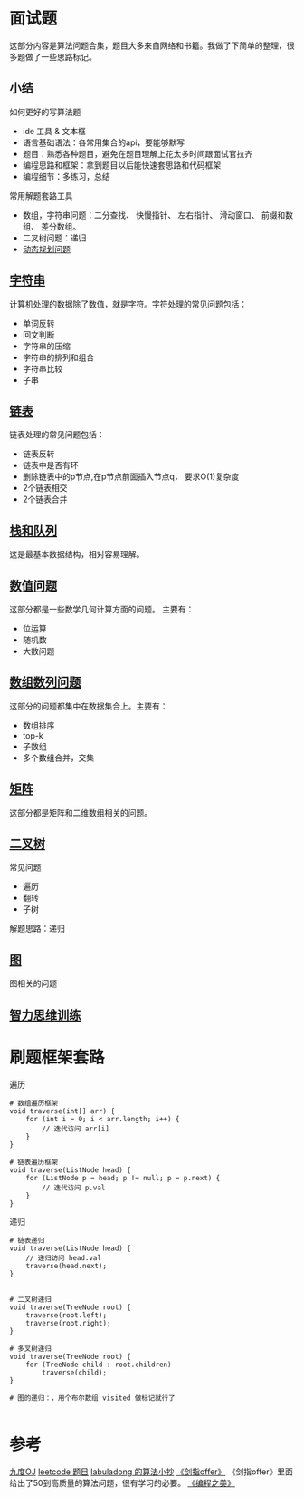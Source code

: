 # 面试题

这部分内容是算法问题合集，题目大多来自网络和书籍。我做了下简单的整理，很多题做了一些思路标记。

## 小结

如何更好的写算法题

* ide 工具 & 文本框
* 语言基础语法：各常用集合的api，要能够默写
* 题目：熟悉各种题目，避免在题目理解上花太多时间跟面试官拉齐
* 编程思路和框架：拿到题目以后能快速套思路和代码框架
* 编程细节：多练习，总结


常用解题套路工具

* 数组，字符串问题：二分查找、 快慢指针、 左右指针、 滑动窗口、 前缀和数组、 差分数组。
* 二叉树问题：递归
* [动态规划问题](../8%20Algorithms%20Analysis/动态规划.md)


## [字符串](1%20字符串.md)

计算机处理的数据除了数值，就是字符。字符处理的常见问题包括：

* 单词反转  
* 回文判断  
* 字符串的压缩  
* 字符串的排列和组合  
* 字符串比较  
* 子串  


## [链表](2%20链表.md)

链表处理的常见问题包括：

* 链表反转
* 链表中是否有环
* 删除链表中的p节点,在p节点前面插入节点q， 要求O(1)复杂度
* 2个链表相交
* 2个链表合并


## [栈和队列](3%20堆和栈.md)

这是最基本数据结构，相对容易理解。



## [数值问题](4%20数值问题.md)

这部分都是一些数学几何计算方面的问题。  主要有：

* 位运算
* 随机数
* 大数问题


## [数组数列问题](5%20数组数列问题.md)


这部分的问题都集中在数据集合上。主要有：

* 数组排序
* top-k
* 子数组
* 多个数组合并，交集


## [矩阵](6%20矩阵.md)

这部分都是矩阵和二维数组相关的问题。


## [二叉树](7%20二叉树.md)

常见问题

* 遍历
* 翻转
* 子树

解题思路：递归

## [图](8%20图.md)

图相关的问题



## [智力思维训练](9%20智力思维训练.md)



# 刷题框架套路

遍历

```
# 数组遍历框架
void traverse(int[] arr) {
    for (int i = 0; i < arr.length; i++) {
        // 迭代访问 arr[i]
    }
}

# 链表遍历框架
void traverse(ListNode head) {
    for (ListNode p = head; p != null; p = p.next) {
        // 迭代访问 p.val
    }
}

```


递归

```
# 链表递归
void traverse(ListNode head) {
    // 递归访问 head.val
    traverse(head.next);
}


# 二叉树递归
void traverse(TreeNode root) {
    traverse(root.left);
    traverse(root.right);
}

# 多叉树递归
void traverse(TreeNode root) {
    for (TreeNode child : root.children)
        traverse(child);
}

# 图的递归：，用个布尔数组 visited 做标记就行了


```



# 参考

[九度OJ](http://ac.jobdu.com/index.php)
[leetcode 题目](https://leetcode.com/)
[labuladong 的算法小抄](https://labuladong.gitee.io/algo/1/2/)
[《剑指offer》](剑指offer/README.md)  《剑指offer》里面给出了50到高质量的算法问题，很有学习的必要。
[《编程之美》](编程之美/README.md)



